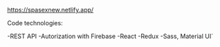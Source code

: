 https://spasexnew.netlify.app/

Code technologies:

-REST API
-Autorization with Firebase
-React
-Redux
-Sass, Material UI`
